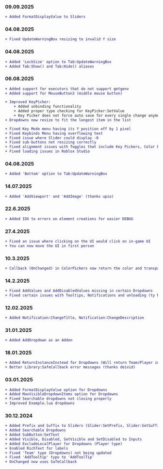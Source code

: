 ### 09.09.2025
```diff
+ Added FormatDisplayValue to Sliders
```

### 04.08.2025
```diff
+ Fixed UpdateWarningBox resizing to invalid Y size
```

### 04.08.2025
```diff
+ Added 'LockSize' option to Tab:UpdateWarningBox
+ Added Tab:Show() and Tab:Hide() aliases
```

### 06.08.2025
```diff
+ Added support for executors that do not support getgenv
+ Added support for MouseButton3 (middle mouse button)

+ Improved KeyPicker:
    + Added unbinding functionality
    + Added proper type checking for KeyPicker:SetValue
    + Key Picker does not force auto save for every single change anymore (user needs to manually save the config now)
+ Dropdowns now resize to fit the longest item in the list

+ Fixed Key Mode menu having its Y position off by 1 pixel
+ Fixed Keybinds Menu having overflowing text
+ Fixed issue where Slider could display -0
+ Fixed sub-buttons not resizing correctly
+ Fixed alignment issues with Toggles that include Key Pickers, Color Pickers, and Dropdowns
+ Fixed loading issues in Roblox Studio
```

### 04.08.2025
```diff
+ Added 'Bottom' option to Tab:UpdateWarningBox
```

### 14.07.2025
```diff
+ Added 'AddViewport' and 'AddImage' (thanks upio)
```

### 22.6.2025
```diff
+ Added IDX to errors on element creations for easier DEBUG
```

### 27.4.2025
```diff
+ Fixed an issue where clicking on the UI would click on in-game UI
+ You can now move the UI in first person
```

### 10.3.2025
```diff
+ Callback (OnChanged) in ColorPickers now return the color and transparency (PR #31 - ty RectangularObject)
```

### 14.2.2025
```diff
+ Fixed AddValues and AddDisabledValues missing in certain Dropdowns
+ Fixed certain issues with Tooltips, Notifications and unloading (ty RectangularObject for the PR)
```

### 12.02.2025
```diff
+ Added Notification:ChangeTitle, Notification:ChangeDescription
```

### 31.01.2025
```diff
+ Added AddDropdown as an Addon
```

### 18.01.2025
```diff
+ Added ReturnInstanceInstead for Dropdowns (Will return Team/Player instance with SpecialType dropdowns if set to true)
+ Better Library:SafeCallback error messages (thanks deivid)
```

### 03.01.2025
```diff
+ Added FormatDisplayValue option for Dropdowns
+ Added MaxVisibleDropdownItems option for Dropdowns
+ Fixed Searchable dropdowns not closing properly
+ Improved Example.lua dropdowns
```

### 30.12.2024
```diff
+ Added Prefix and Suffix to Sliders (Slider:SetPrefix, Slider:SetSuffix)
+ Added Searchable Dropdowns
+ Added SubButton:SetText
+ Added Visible, Disabled, SetVisible and SetDisabled to Inputs
+ Added ExcludeLocalPlayer for Dropdowns (Player type)
+ Enabled RichText for labels
+ Fixed 'Team' type (Dropdowns) not being updated
+ Fixed 'AddTooltip' typo to 'AddToolTip'
+ OnChanged now uses SafeCallback
```
